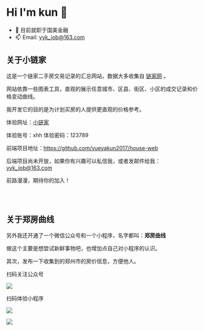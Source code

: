 # Hi I'm kun 👋

- 🔭 目前就职于国美金融
- 📫 Email: yyk_job@163.com

## 关于小链家

这是一个链家二手房交易记录的汇总网站，数据大多收集自 [链家网](www.lianjia.com) 。

网站依靠一些图表工具，直观的展示任意城市、区县、街区、小区的成交记录和价格变动曲线。

我开发它的目的是为计划买房的人提供更直观的价格参考。

体验网址：[小链家](http://house.fengxiuge.top)

体验账号：xhh  体验密码：123789

前端项目地址：https://github.com/yueyakun2017/house-web

后端项目尚未开放，如果你有兴趣可以私信我，或者发邮件给我：yyk_job@163.com

前路漫漫，期待你的加入！

<br>
<br>

## 关于郑房曲线

另外我还开通了一个微信公众号和一个小程序，名字都叫：**郑房曲线**

做这个主要是想尝试新鲜事物吧，也增加点自己对小程序的认识。

其次，发布一下收集到的郑州市的房价信息，方便他人。

扫码关注公众号

![](/gongzhonghao.png)

扫码体验小程序

![](/xiaochengxu.png)

[![](https://github-readme-stats.vercel.app/api?username=yueyakun2017)](https://blog.fengxiuge.top)

